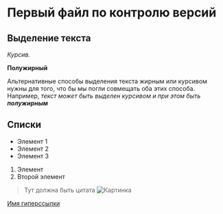 # Первый файл по контролю версий


## Выделение  текста

*Курсив.*

**Полужирный**

Альтернативные способы выделения текста жирным или курсивом нужны для того, что бы мы погли совмещать оба этих способа. Например, _текст может быть выделен курсивом и при этом быть **полужирным**_

## Списки

* Элемент 1
* Элемент 2 
* Элемент 3

1. Элемент
2. Второй элемент
>Тут должна быть цитата
![Картинка](1.png)

[Имя гиперссылки](https://gb.ru)